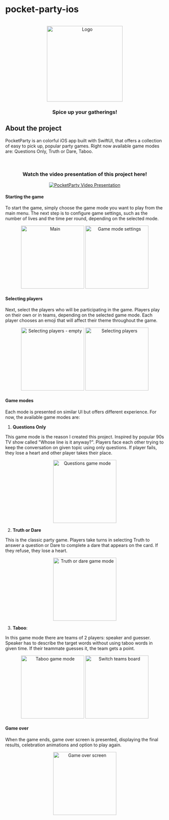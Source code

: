 # pocket-party-ios

<br />
<div align="center">
  <a href="https://github.com/kmekarski/pocket-party-ios">
<img src="https://github.com/kmekarski/pocket-party-ios/assets/72306134/e83e933a-8ea5-425c-9405-b21d8fa288c9)" alt="Logo" width="240" height="240">
  </a>
  <h3 align="center">Spice up your gatherings!</h3>
</div>

## About the project
PocketParty is an colorful iOS app built with SwiftUI, that offers a collection of easy to pick up, popular party games. 
Right now available game modes are: Questions Only, Truth or Dare, Taboo.

<br />
<div align="center">
  <h3>Watch the video presentation of this project here!</h3>
  <a href="https://youtu.be/tqvJLzGAi2Y">
    <img src="https://img.youtube.com/vi/tqvJLzGAi2Y/0.jpg" alt="PocketParty Video Presentation">
  </a>
</div>

#### Starting the game
To start the game, simply choose the game mode you want to play from the main menu. The next step is to configure game settings, such as the number of lives and the time per round, depending on the selected mode.

<div align="center">
  <img width="200" alt=Main menu" src="https://github.com/kmekarski/pocket-party-ios/assets/72306134/0424b661-6126-466a-b281-72fc3f24fb4f">
  <img width="200" alt="Game mode settings" src="https://github.com/kmekarski/pocket-party-ios/assets/72306134/23d20b36-429a-4e4f-a670-ecd00a911797">
</div>

#### Selecting players
Next, select the players who will be participating in the game. Players play on their own or in teams, depending on the selected game mode. Each player chooses an emoji that will affect their theme throughout the game.

<div align="center">
  <img width="200" alt="Selecting players - empty" src="https://github.com/kmekarski/pocket-party-ios/assets/72306134/08ee761e-16f1-44dc-ad41-ae15b23e0b11">
  <img width="200" alt="Selecting players" src="https://github.com/kmekarski/pocket-party-ios/assets/72306134/4f1d3f18-2c31-4522-a931-270026748937">
</div>

#### Game modes

Each mode is presented on similar UI but offers different experience. For now, the available game modes are:

1. **Questions Only**
<p>This game mode is the reason I created this project. Inspired by popular 90s TV show called "Whose line is it anyway?". Players face each other trying to keep the conversation on given topic using only questions. If player fails, they lose a heart and other player takes their place.</p>
  <div align="center">
    <img width="200" alt="Questions game mode" src="https://github.com/kmekarski/pocket-party-ios/assets/72306134/20d4bf79-5035-4359-9c46-b75722bad637">
  </div>

2. **Truth or Dare**
  <p>This is the classic party game. Players take turns in selecting Truth to answer a question or Dare to complete a dare that appears on the card. If they refuse, they lose a heart.</p>
  <div align="center">
    <img width="200" alt="Truth or dare game mode" src="https://github.com/kmekarski/pocket-party-ios/assets/72306134/4a105367-f66d-4188-ae30-b147851d85f4">
  </div>
   
3. **Taboo**:
<p>In this game mode there are teams of 2 players: speaker and guesser. Speaker has to describe the target words without using taboo words in given time. If their teammate guesses it, the team gets a point.</p>
  <div align="center">
    <img width="200" alt="Taboo game mode" src="https://github.com/kmekarski/pocket-party-ios/assets/72306134/6943714c-a00e-4e80-9e2b-51a3c324b0c6">
    <img width="200" alt="Switch teams board" src="https://github.com/kmekarski/pocket-party-ios/assets/72306134/a749f32d-e64b-48ad-b6b9-66ba9948ce91">
  </div>
  
#### Game over
When the game ends, game over screen is presented, displaying the final results, celebration animations and option to play again.

<div align="center">
  <img width="200" alt="Game over screen" src="https://github.com/kmekarski/pocket-party-ios/assets/72306134/2820eaa8-1b52-4e70-a3cc-c3af35e0559c">
</div>



